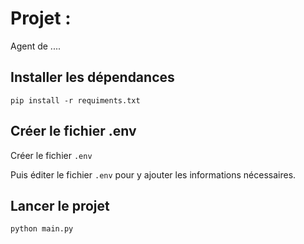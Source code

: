 # Projet : 

Agent de ....

## Installer les dépendances

```
pip install -r requiments.txt
```

## Créer le fichier .env

Créer le fichier `.env` 


Puis éditer le fichier `.env` pour y ajouter les informations nécessaires.

## Lancer le projet

```
python main.py
```